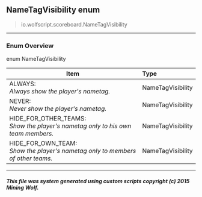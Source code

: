 ## NameTagVisibility __enum__

>io.wolfscript.scoreboard.NameTagVisibility

---

### Enum Overview

enum NameTagVisibility

Item | Type   
--- | :--- 
ALWAYS: <br> _Always show the player's nametag._ | NameTagVisibility
NEVER: <br> _Never show the player's nametag._ | NameTagVisibility
HIDE_FOR_OTHER_TEAMS: <br> _Show the player's nametag only to his own team members._ | NameTagVisibility
HIDE_FOR_OWN_TEAM: <br> _Show the player's nametag only to members of other teams._ | NameTagVisibility



---



##### This file was system generated using custom scripts copyright (c) 2015 Mining Wolf.
	

